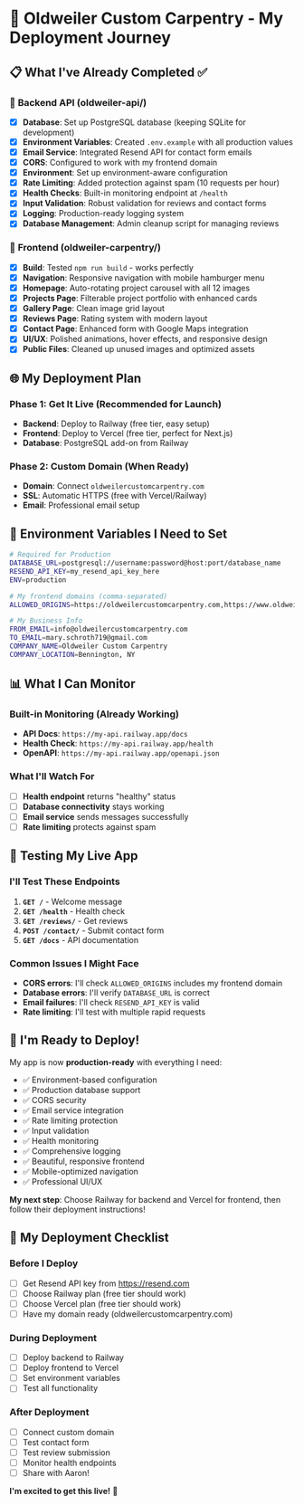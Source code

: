 # 🚀 Oldweiler Custom Carpentry - My Deployment Journey

## 📋 What I've Already Completed ✅

### 🎯 **Backend API (oldweiler-api/)**
- [x] **Database**: Set up PostgreSQL database (keeping SQLite for development)
- [x] **Environment Variables**: Created `.env.example` with all production values
- [x] **Email Service**: Integrated Resend API for contact form emails
- [x] **CORS**: Configured to work with my frontend domain
- [x] **Environment**: Set up environment-aware configuration
- [x] **Rate Limiting**: Added protection against spam (10 requests per hour)
- [x] **Health Checks**: Built-in monitoring endpoint at `/health`
- [x] **Input Validation**: Robust validation for reviews and contact forms
- [x] **Logging**: Production-ready logging system
- [x] **Database Management**: Admin cleanup script for managing reviews

### 🎯 **Frontend (oldweiler-carpentry/)**
- [x] **Build**: Tested `npm run build` - works perfectly
- [x] **Navigation**: Responsive navigation with mobile hamburger menu
- [x] **Homepage**: Auto-rotating project carousel with all 12 images
- [x] **Projects Page**: Filterable project portfolio with enhanced cards
- [x] **Gallery Page**: Clean image grid layout
- [x] **Reviews Page**: Rating system with modern layout
- [x] **Contact Page**: Enhanced form with Google Maps integration
- [x] **UI/UX**: Polished animations, hover effects, and responsive design
- [x] **Public Files**: Cleaned up unused images and optimized assets

## 🌐 **My Deployment Plan**

### **Phase 1: Get It Live (Recommended for Launch)**
- **Backend**: Deploy to Railway (free tier, easy setup)
- **Frontend**: Deploy to Vercel (free tier, perfect for Next.js)
- **Database**: PostgreSQL add-on from Railway

### **Phase 2: Custom Domain (When Ready)**
- **Domain**: Connect `oldweilercustomcarpentry.com`
- **SSL**: Automatic HTTPS (free with Vercel/Railway)
- **Email**: Professional email setup

## 🔧 **Environment Variables I Need to Set**

```bash
# Required for Production
DATABASE_URL=postgresql://username:password@host:port/database_name
RESEND_API_KEY=my_resend_api_key_here
ENV=production

# My frontend domains (comma-separated)
ALLOWED_ORIGINS=https://oldweilercustomcarpentry.com,https://www.oldweilercustomcarpentry.com

# My Business Info
FROM_EMAIL=info@oldweilercustomcarpentry.com
TO_EMAIL=mary.schroth719@gmail.com
COMPANY_NAME=Oldweiler Custom Carpentry
COMPANY_LOCATION=Bennington, NY
```

## 📊 **What I Can Monitor**

### **Built-in Monitoring (Already Working)**
- **API Docs**: `https://my-api.railway.app/docs`
- **Health Check**: `https://my-api.railway.app/health`
- **OpenAPI**: `https://my-api.railway.app/openapi.json`

### **What I'll Watch For**
- [ ] **Health endpoint** returns "healthy" status
- [ ] **Database connectivity** stays working
- [ ] **Email service** sends messages successfully
- [ ] **Rate limiting** protects against spam

## 🚨 **Testing My Live App**

### **I'll Test These Endpoints**
1. **`GET /`** - Welcome message
2. **`GET /health`** - Health check
3. **`GET /reviews/`** - Get reviews
4. **`POST /contact/`** - Submit contact form
5. **`GET /docs`** - API documentation

### **Common Issues I Might Face**
- **CORS errors**: I'll check `ALLOWED_ORIGINS` includes my frontend domain
- **Database errors**: I'll verify `DATABASE_URL` is correct
- **Email failures**: I'll check `RESEND_API_KEY` is valid
- **Rate limiting**: I'll test with multiple rapid requests

## 🎯 **I'm Ready to Deploy!**

My app is now **production-ready** with everything I need:
- ✅ Environment-based configuration
- ✅ Production database support
- ✅ CORS security
- ✅ Email service integration
- ✅ Rate limiting protection
- ✅ Input validation
- ✅ Health monitoring
- ✅ Comprehensive logging
- ✅ Beautiful, responsive frontend
- ✅ Mobile-optimized navigation
- ✅ Professional UI/UX

**My next step**: Choose Railway for backend and Vercel for frontend, then follow their deployment instructions!

## 🚀 **My Deployment Checklist**

### **Before I Deploy**
- [ ] Get Resend API key from https://resend.com
- [ ] Choose Railway plan (free tier should work)
- [ ] Choose Vercel plan (free tier should work)
- [ ] Have my domain ready (oldweilercustomcarpentry.com)

### **During Deployment**
- [ ] Deploy backend to Railway
- [ ] Deploy frontend to Vercel
- [ ] Set environment variables
- [ ] Test all functionality

### **After Deployment**
- [ ] Connect custom domain
- [ ] Test contact form
- [ ] Test review submission
- [ ] Monitor health endpoints
- [ ] Share with Aaron!

**I'm excited to get this live!** 🎉
